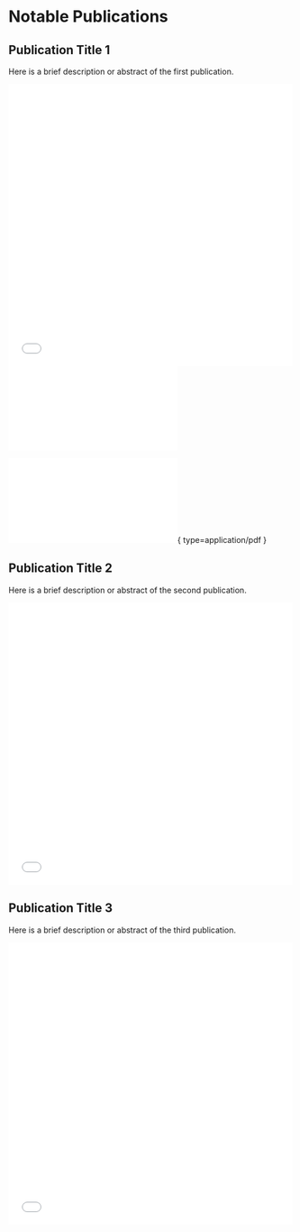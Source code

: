 # Notable Publications

## Publication Title 1
Here is a brief description or abstract of the first publication.
<iframe src="publication_pdfs/ILWS.pdf" style="width:100%; height:500px;" frameborder="0"></iframe>

<object data="publication_pdfs/ILWS.pdf" type="application/pdf">
    <embed src="publication_pdfs/ILWS.pdf" type="application/pdf" />
</object>

![Alt text](publication_pdfs/ILWS.pdf){ type=application/pdf }

## Publication Title 2
Here is a brief description or abstract of the second publication.
<iframe src="path/to/publication2.pdf" style="width:100%; height:500px;" frameborder="0"></iframe>

## Publication Title 3
Here is a brief description or abstract of the third publication.
<iframe src="path/to/publication3.pdf" style="width:100%; height:500px;" frameborder="0"></iframe>

<!-- Repeat the pattern for more publications -->
